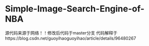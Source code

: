 # Simple-Image-Search-Engine-of-NBA 
源代码来源于网络！！修改后代码于master分支
代码解释于https://blog.csdn.net/guoyihaoguoyihao/article/details/96480267
